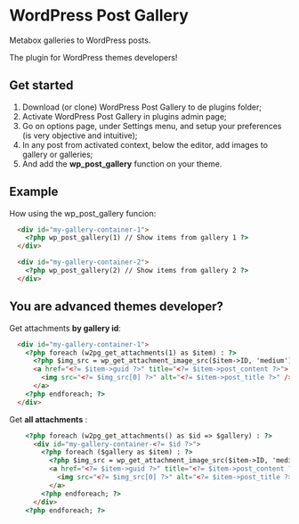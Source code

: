 # WordPress Post Gallery

Metabox galleries to WordPress posts.

The plugin for WordPress themes developers!

## Get started

1. Download (or clone) WordPress Post Gallery to de plugins folder;
2. Activate WordPress Post Gallery in plugins admin page;
3. Go on options page, under Settings menu, and setup your preferences (is very objective and intuitive);
4. In any post from activated context, below the editor, add images to gallery or galleries;
5. And add the **wp_post_gallery** function on your theme.

## Example

How using the wp_post_gallery funcion:

```html
  <div id="my-gallery-container-1">
    <?php wp_post_gallery(1) // Show items from gallery 1 ?>
  </div>

  <div id="my-gallery-container-2">
    <?php wp_post_gallery(2) // Show items from gallery 2 ?>
  </div>
```

## You are advanced themes developer?

Get attachments **by gallery id**:

```html
  <div id="my-gallery-container-1">
    <?php foreach (w2pg_get_attachments(1) as $item) : ?>
      <?php $img_src = wp_get_attachment_image_src($item->ID, 'medium'); ?>
      <a href="<?= $item->guid ?>" title="<?= $item->post_content ?>">
        <img src="<?= $img_src[0] ?>" alt="<?= $item->post_title ?>" />
      </a>
    <?php endforeach; ?>
  </div>
```

Get **all attachments** :

```html
    <?php foreach (w2pg_get_attachments() as $id => $gallery) : ?>
      <div id="my-gallery-container-<?= $id ?>">
        <?php foreach ($gallery as $item) : ?>
          <?php $img_src = wp_get_attachment_image_src($item->ID, 'medium'); ?>
          <a href="<?= $item->guid ?>" title="<?= $item->post_content ?>">
            <img src="<?= $img_src[0] ?>" alt="<?= $item->post_title ?>" />
          </a>
        <?php endforeach; ?>
      </div>
    <?php endforeach; ?>
```
